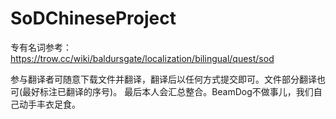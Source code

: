 # SoDChineseProject
专有名词参考：https://trow.cc/wiki/baldursgate/localization/bilingual/quest/sod

参与翻译者可随意下载文件并翻译，翻译后以任何方式提交即可。文件部分翻译也可(最好标注已翻译的序号)。
最后本人会汇总整合。BeamDog不做事儿，我们自己动手丰衣足食。
